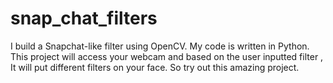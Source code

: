 # snap_chat_filters
I build a Snapchat-like filter using OpenCV.
My code is written in Python.
This project will access your webcam and based on the user inputted filter , It  will put different filters on your face.
So try out this amazing project.
